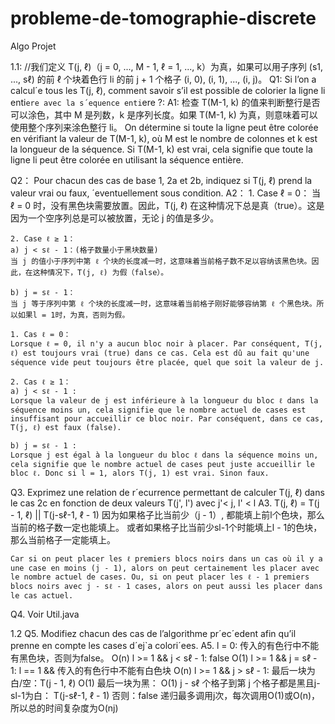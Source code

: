 # probleme-de-tomographie-discrete
Algo Projet

1.1:
//我们定义 T(j, ℓ)（j = 0, ..., M - 1, ℓ = 1, ..., k）为真，如果可以用子序列 (s1, ..., sℓ) 的前 ℓ 个块着色行 li 的前 j + 1 个格子 (i, 0), (i, 1), ..., (i, j)。
Q1:
    Si l’on a calcul´e tous les T(j, ℓ), comment savoir s’il est possible de colorier la ligne li enti`ere avec la s´equence enti`ere ?:
A1:
    检查 T(M-1, k) 的值来判断整行是否可以涂色，其中 M 是列数，k 是序列长度。如果 T(M-1, k) 为真，则意味着可以使用整个序列来涂色整行 li。
    On détermine si toute la ligne peut être colorée en vérifiant la valeur de T(M-1, k), où M est le nombre de colonnes et k est la longueur de la séquence. Si T(M-1, k) est vrai, cela signifie que toute la ligne li peut être colorée en utilisant la séquence entière.

Q2：
    Pour chacun des cas de base 1, 2a et 2b, indiquez si T(j, ℓ) prend la valeur vrai ou faux, ´eventuellement sous condition.
A2：
    1. Case ℓ = 0：
    当 ℓ = 0 时，没有黑色块需要放置。因此，T(j, ℓ) 在这种情况下总是真（true）。这是因为一个空序列总是可以被放置，无论 j 的值是多少。

    2. Case ℓ ≥ 1：
    a) j < sℓ - 1：(格子数量小于黑块数量)
    当 j 的值小于序列中第 ℓ 个块的长度减一时，这意味着当前格子数不足以容纳该黑色块。因此，在这种情况下，T(j, ℓ) 为假（false）。

    b) j = sℓ - 1：
    当 j 等于序列中第 ℓ 个块的长度减一时，这意味着当前格子刚好能够容纳第 ℓ 个黑色块。所以如果l = 1时，为真，否则为假。

    1. Cas ℓ = 0：
    Lorsque ℓ = 0, il n'y a aucun bloc noir à placer. Par conséquent, T(j, ℓ) est toujours vrai (true) dans ce cas. Cela est dû au fait qu'une séquence vide peut toujours être placée, quel que soit la valeur de j.

    2. Cas ℓ ≥ 1：
    a) j < sℓ - 1 : 
    Lorsque la valeur de j est inférieure à la longueur du bloc ℓ dans la séquence moins un, cela signifie que le nombre actuel de cases est insuffisant pour accueillir ce bloc noir. Par conséquent, dans ce cas, T(j, ℓ) est faux (false).

    b) j = sℓ - 1 : 
    Lorsque j est égal à la longueur du bloc ℓ dans la séquence moins un, cela signifie que le nombre actuel de cases peut juste accueillir le bloc ℓ. Donc si l = 1, alors T(j, 1) est vrai. Sinon faux.


Q3. 
    Exprimez une relation de r´ecurrence permettant de calculer T(j, ℓ) dans le cas 2c en fonction de deux valeurs T(j', l') avec j'< j, l' < l
A3.
    T(j, ℓ) = T(j - 1, ℓ) || T(j-sℓ-1, ℓ - 1)
    因为如果格子比当前少（j - 1）, 都能填上前l个色块，那么当前的格子数一定也能填上。 或者如果格子比当前少sl-1个时能填上l - 1的色块，那么当前格子一定能填上。

    Car si on peut placer les ℓ premiers blocs noirs dans un cas où il y a une case en moins (j - 1), alors on peut certainement les placer avec le nombre actuel de cases. Ou, si on peut placer les ℓ - 1 premiers blocs noirs avec j - sℓ - 1 cases, alors on peut aussi les placer dans le cas actuel.

Q4.
    Voir Util.java


1.2
Q5.
    Modifiez chacun des cas de l’algorithme pr´ec´edent afin qu’il prenne en compte les cases d´ej`a colori´ees.
A5.
    l = 0:
        传入的有色行中不能有黑色块，否则为false。  O(n)
    l >= 1 && j < sℓ - 1:
        false                               O(1)
    l >= 1 && j = sℓ - 1:
        l == 1 && 传入的有色行中不能有白色块    O(n)
    l >= 1 && j > sℓ - 1:
        最后一块为白/空：T(j - 1, ℓ)            O(1)
        最后一块为黑：                          O(1)
            j - sℓ 个格子到第 j 个格子都是黑且j-sl-1为白： T(j-sℓ-1, ℓ - 1)
            否则：false
递归最多调用j次，每次调用O(1)或O(n)，所以总的时间复杂度为O(nj)

